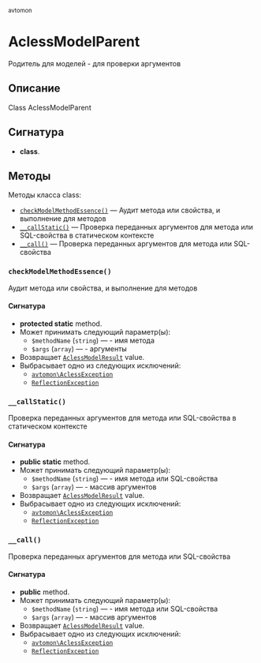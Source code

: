 <small>avtomon</small>

AclessModelParent
=================

Родитель для моделей - для проверки аргументов

Описание
-----------

Class AclessModelParent

Сигнатура
---------

- **class**.

Методы
-------

Методы класса class:

- [`checkModelMethodEssence()`](#checkModelMethodEssence) &mdash; Аудит метода или свойства, и выполнение для методов
- [`__callStatic()`](#__callStatic) &mdash; Проверка переданных аргументов для метода или SQL-свойства в статическом контексте
- [`__call()`](#__call) &mdash; Проверка переданных аргументов для метода или SQL-свойства

### `checkModelMethodEssence()` <a name="checkModelMethodEssence"></a>

Аудит метода или свойства, и выполнение для методов

#### Сигнатура

- **protected static** method.
- Может принимать следующий параметр(ы):
    - `$methodName` (`string`) &mdash; - имя метода
    - `$args` (`array`) &mdash; - аргументы
- Возвращает [`AclessModelResult`](../avtomon/AclessModelResult.md) value.
- Выбрасывает одно из следующих исключений:
    - [`avtomon\AclessException`](../avtomon/AclessException.md)
    - [`ReflectionException`](http://php.net/class.ReflectionException)

### `__callStatic()` <a name="__callStatic"></a>

Проверка переданных аргументов для метода или SQL-свойства в статическом контексте

#### Сигнатура

- **public static** method.
- Может принимать следующий параметр(ы):
    - `$methodName` (`string`) &mdash; - имя метода или SQL-свойства
    - `$args` (`array`) &mdash; - массив аргументов
- Возвращает [`AclessModelResult`](../avtomon/AclessModelResult.md) value.
- Выбрасывает одно из следующих исключений:
    - [`avtomon\AclessException`](../avtomon/AclessException.md)
    - [`ReflectionException`](http://php.net/class.ReflectionException)

### `__call()` <a name="__call"></a>

Проверка переданных аргументов для метода или SQL-свойства

#### Сигнатура

- **public** method.
- Может принимать следующий параметр(ы):
    - `$methodName` (`string`) &mdash; - имя метода или SQL-свойства
    - `$args` (`array`) &mdash; - массив аргументов
- Возвращает [`AclessModelResult`](../avtomon/AclessModelResult.md) value.
- Выбрасывает одно из следующих исключений:
    - [`avtomon\AclessException`](../avtomon/AclessException.md)
    - [`ReflectionException`](http://php.net/class.ReflectionException)

